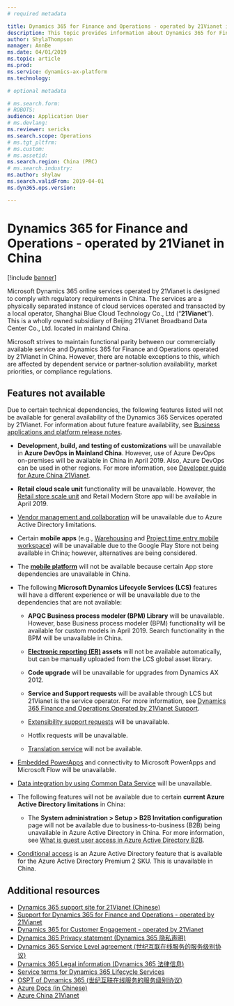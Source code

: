 ```yaml
---
# required metadata

title: Dynamics 365 for Finance and Operations - operated by 21Vianet in China
description: This topic provides information about Dynamics 365 for Finance and Operations - operated by 21Vianet in China.
author: ShylaThompson
manager: AnnBe
ms.date: 04/01/2019
ms.topic: article
ms.prod: 
ms.service: dynamics-ax-platform
ms.technology: 

# optional metadata

# ms.search.form: 
# ROBOTS: 
audience: Application User
# ms.devlang: 
ms.reviewer: sericks
ms.search.scope: Operations 
# ms.tgt_pltfrm: 
# ms.custom: 
# ms.assetid: 
ms.search.region: China (PRC)
# ms.search.industry: 
ms.author: shylaw
ms.search.validFrom: 2019-04-01
ms.dyn365.ops.version:  

---
```


# Dynamics 365 for Finance and Operations - operated by 21Vianet in China

[!include [banner](../includes/banner.md)]

Microsoft Dynamics 365 online services operated by 21Vianet is designed to comply with regulatory requirements in China. The services are a physically separated instance of cloud services operated and transacted by a local operator, Shanghai Blue Cloud Technology Co., Ltd (“**21Vianet**”). This is a wholly owned subsidiary of Beijing 21Vianet Broadband Data Center Co., Ltd. located in mainland China.

Microsoft strives to maintain functional parity between our commercially available service and Dynamics 365 for Finance and Operations operated by 21Vianet in China. However, there are notable exceptions to this, which are affected by dependent service or partner-solution availability, market priorities, or compliance regulations.

## Features not available

Due to certain technical dependencies, the following features listed will not be available for general availability of the Dynamics 365 Services operated by 21Vianet. For information about future feature availability, see [Business applications and platform release notes](https://go.microsoft.com/fwlink/?linkid=2010158).

-   **Development, build, and testing of customizations** will be unavailable in **Azure DevOps in Mainland China**. However, use of Azure DevOps on-premises will be available in China in April 2019. Also, Azure DevOps can be used in other regions. For more information, see [Developer guide for Azure China 21Vianet](https://docs.microsoft.com/azure/china/china-get-started-developer-guide).

-   **Retail cloud scale unit** functionality will be unavailable. However, the [Retail store scale unit](../../retail/dev-itpro/retail-store-system-begin.md) and Retail Modern Store app will be available in April 2019.

-   [Vendor management and collaboration](../../supply-chain/procurement/set-up-maintain-vendor-collaboration.md) will be unavailable due to Azure Active Directory limitations.

-   Certain **mobile apps** (e.g., [Warehousing](../../supply-chain/warehousing/install-configure-warehousing-app.md) and [Project time entry mobile workspace](../../financials/project-management/mobile-timesheets.md)) will be unavailable due to the Google Play Store not being available in China; however, alternatives are being considered.

-   The **[mobile platform](../mobile-apps/platform/mobile-platform-home-page.md)** will not be available because certain App store dependencies are unavailable in China.

-   The following **Microsoft Dynamics Lifecycle Services (LCS)** features will have a different experience or will be unavailable due to the dependencies that are not available:

    -   **APQC Business process modeler (BPM) Library** will be unavailable. However, base Business process modeler (BPM) functionality will be available for custom models in April 2019. Search functionality in the BPM will be unavailable in China.

    -   **[Electronic reporting (ER)](../analytics/general-electronic-reporting.md?toc=/fin-and-ops/toc.json) assets** will not be available automatically, but can be manually uploaded from the LCS global asset library.

    -   **Code upgrade** will be unavailable for upgrades from Dynamics AX 2012.

    -   **Service and Support requests** will be available through LCS but 21Vianet is the service operator. For more information, see [Dynamics 365 Finance and Operations Operated by 21Vianet Support](../lifecycle-services/21vianet-support.md).
    
    -   [Extensibility support requests](../extensibility/extensibility-requests.md) will be unavailable.
    
    -   Hotfix requests will be unavailable.

    -   [Translation service](../lifecycle-services/translation-service-overview.md) will not be available.

-   [Embedded PowerApps](../../fin-and-ops/get-started/embed-power-apps.md) and connectivity to Microsoft PowerApps and Microsoft Flow will be unavailable.

-   [Data integration by using Common Data Service](../data-entities/data-integration-cds.md?toc=/fin-and-ops/toc.json) will be unavailable.

-   The following features will not be available due to certain **current Azure Active Directory limitations** in China:

    -   The **System administration \> Setup \> B2B Invitation configuration** page will not be available due to business-to-business (B2B) being unavailable in Azure Active Directory in China. For more information, see [What is guest user access in Azure Active Directory B2B](https://docs.microsoft.com/azure/active-directory/b2b/what-is-b2b).

-   [Conditional access](https://docs.microsoft.com/azure/active-directory/conditional-access/technical-reference) is an Azure Active Directory feature that is available for the Azure Active Directory Premium 2 SKU. This is unavailable in China. 

## Additional resources

- [Dynamics 365 support site for 21Vianet (Chinese)](https://www.21vbluecloud.com/Dynamics365/)
- [Support for Dynamics 365 for Finance and Operations - operated by 21Vianet](../lifecycle-services/21vianet-support.md)
- [Dynamics 365 for Customer Engagement - operated by 21Vianet](https://docs.microsoft.com/dynamics365/customer-engagement/admin/datacenter/about-microsoft-cloud-china)
- [Dynamics 365 Privacy statement (Dynamics 365 隐私声明)](https://www.21vbluecloud.com/Dynamics365/d365-privacy/)
- [Dynamics 365 Service Level agreement (世纪互联在线服务的服务级别协议)](https://www.21vbluecloud.com/Dynamics365/d365-sla/)
- [Dynamics 365  Legal information (Dynamics 365 法律信息)](https://www.21vbluecloud.com/Dynamics365/dynamics365-legal/)
- [Service terms for Dynamics 365 Lifecycle Services](https://www.21vbluecloud.com/dynamics365/d365-lcs/)
- [OSPT of Dynamics 365 (世纪互联在线服务的服务级别协议)](https://www.21vbluecloud.com/ostpt/)
- [Azure Docs (in Chinese)](https://docs.azure.cn/zh-cn/)
- [Azure China 21Vianet](https://docs.microsoft.com/azure/china/china-welcome)
